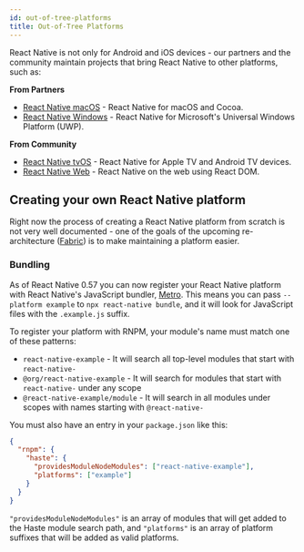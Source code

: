 ```yaml
---
id: out-of-tree-platforms
title: Out-of-Tree Platforms
---
```


React Native is not only for Android and iOS devices - our partners and the community maintain projects that bring React Native to other platforms, such as:

**From Partners**

- [React Native macOS](https://github.com/microsoft/react-native-macos) - React Native for macOS and Cocoa.
- [React Native Windows](https://github.com/microsoft/react-native-windows) - React Native for Microsoft's Universal Windows Platform (UWP).

**From Community**

- [React Native tvOS](https://github.com/react-native-tvos/react-native-tvos) - React Native for Apple TV and Android TV devices.
- [React Native Web](https://github.com/necolas/react-native-web) - React Native on the web using React DOM.

## Creating your own React Native platform

Right now the process of creating a React Native platform from scratch is not very well documented - one of the goals of the upcoming re-architecture ([Fabric](/blog/2018/06/14/state-of-react-native-2018)) is to make maintaining a platform easier.

### Bundling

As of React Native 0.57 you can now register your React Native platform with React Native's JavaScript bundler, [Metro](https://metrobundler.dev/). This means you can pass `--platform example` to `npx react-native bundle`, and it will look for JavaScript files with the `.example.js` suffix.

To register your platform with RNPM, your module's name must match one of these patterns:

- `react-native-example` - It will search all top-level modules that start with `react-native-`
- `@org/react-native-example` - It will search for modules that start with `react-native-` under any scope
- `@react-native-example/module` - It will search in all modules under scopes with names starting with `@react-native-`

You must also have an entry in your `package.json` like this:

```json
{
  "rnpm": {
    "haste": {
      "providesModuleNodeModules": ["react-native-example"],
      "platforms": ["example"]
    }
  }
}
```

`"providesModuleNodeModules"` is an array of modules that will get added to the Haste module search path, and `"platforms"` is an array of platform suffixes that will be added as valid platforms.
